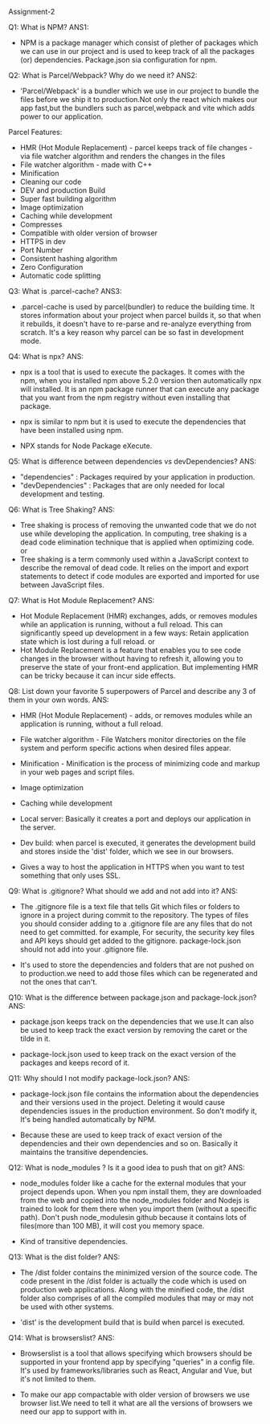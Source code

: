 Assignment-2

Q1: What is NPM?
ANS1:

- NPM is a package manager which consist of plether of packages which we can use in our project and is used to keep track of all the packages (or) dependencies. Package.json sia configuration for npm.

Q2: What is Parcel/Webpack? Why do we need it?
ANS2:

- 'Parcel/Webpack' is a bundler which we use in our project to bundle the files before we ship it to production.Not only the react which makes our app fast,but the bundlers such as parcel,webpack and vite which adds power to our application.

Parcel Features:

- HMR (Hot Module Replacement) - parcel keeps track of file changes - via file watcher algorithm and renders the changes in the files
- File watcher algorithm - made with C++
- Minification
- Cleaning our code
- DEV and production Build
- Super fast building algorithm
- Image optimization
- Caching while development
- Compresses
- Compatible with older version of browser
- HTTPS in dev
- Port Number
- Consistent hashing algorithm
- Zero Configuration
- Automatic code splitting

Q3: What is .parcel-cache?
ANS3:

- .parcel-cache is used by parcel(bundler) to reduce the building time. It stores information about your project when parcel builds it, so that when it rebuilds, it doesn't have to re-parse and re-analyze everything from scratch. It's a key reason why parcel can be so fast in development mode.

Q4: What is npx?
ANS:

- npx is a tool that is used to execute the packages. It comes with the npm, when you installed npm above 5.2.0 version then automatically npx will installed. It is an npm package runner that can execute any package that you want from the npm registry without even installing that package.

- npx is similar to npm but it is used to execute the dependencies that have been installed using npm.

- NPX stands for Node Package eXecute.

Q5: What is difference between dependencies vs devDependencies?
ANS:

- "dependencies" : Packages required by your application in production.
- "devDependencies" : Packages that are only needed for local development and testing.

Q6: What is Tree Shaking?
ANS:

- Tree shaking is process of removing the unwanted code that we do not use while developing the application. In computing, tree shaking is a dead code elimination technique that is applied when optimizing code.
  or
- Tree shaking is a term commonly used within a JavaScript context to describe the removal of dead code. It relies on the import and export statements to detect if code modules are exported and imported for use between JavaScript files.

Q7: What is Hot Module Replacement?
ANS:

- Hot Module Replacement (HMR) exchanges, adds, or removes modules while an application is running, without a full reload. This can significantly speed up development in a few ways: Retain application state which is lost during a full reload.
  or
- Hot Module Replacement is a feature that enables you to see code changes in the browser without having to refresh it, allowing you to preserve the state of your front-end application. But implementing HMR can be tricky because it can incur side effects.

Q8: List down your favorite 5 superpowers of Parcel and describe any 3 of them in your own words.
ANS:

- HMR (Hot Module Replacement) - adds, or removes modules while an application is running, without a full reload.

- File watcher algorithm - File Watchers monitor directories on the file system and perform specific actions when desired files appear.

- Minification - Minification is the process of minimizing code and markup in your web pages and script files.

- Image optimization

- Caching while development

- Local server: Basically it creates a port and deploys our application in the server.

- Dev build: when parcel is executed, it generates the development build and stores inside the 'dist' folder, which we see in our browsers.

- Gives a way to host the application in HTTPS when you want to test something that only uses SSL.

Q9: What is .gitignore? What should we add and not add into it?
ANS:

- The .gitignore file is a text file that tells Git which files or folders to ignore in a project during commit to the repository. The types of files you should consider adding to a .gitignore file are any files that do not need to get committed. for example, For security, the security key files and API keys should get added to the gitignore. package-lock.json should not add into your .gitignore file.

- It's used to store the dependencies and folders that are not pushed on to production.we need to add those files which can be regenerated and not the ones that can't.

Q10: What is the difference between package.json and package-lock.json?
ANS:

- package.json keeps track on the dependencies that we use.It can also be used to keep track the exact version by removing the caret or the tilde in it.

- package-lock.json used to keep track on the exact version of the packages and keeps record of it.

Q11: Why should I not modify package-lock.json?
ANS:

- package-lock.json file contains the information about the dependencies and their versions used in the project. Deleting it would cause dependencies issues in the production environment. So don't modify it, It's being handled automatically by NPM.

- Because these are used to keep track of exact version of the dependencies and their own dependencies and so on. Basically it maintains the transitive dependencies.

Q12: What is node_modules ? Is it a good idea to push that on git?
ANS:

- node_modules folder like a cache for the external modules that your project depends upon. When you npm install them, they are downloaded from the web and copied into the node_modules folder and Nodejs is trained to look for them there when you import them (without a specific path). Don't push node_modulesin github because it contains lots of files(more than 100 MB), it will cost you memory space.

- Kind of transitive dependencies.

Q13: What is the dist folder?
ANS:

- The /dist folder contains the minimized version of the source code. The code present in the /dist folder is actually the code which is used on production web applications. Along with the minified code, the /dist folder also comprises of all the compiled modules that may or may not be used with other systems.

- 'dist' is the development build that is build when parcel is executed.

Q14: What is browserslist?
ANS:

- Browserslist is a tool that allows specifying which browsers should be supported in your frontend app by specifying "queries" in a config file. It's used by frameworks/libraries such as React, Angular and Vue, but it's not limited to them.

- To make our app compactable with older version of browsers we use browser list.We need to tell it what are all the versions of browsers we need our app to support with in.
